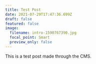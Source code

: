 ```yaml
---
title: Test Post
date: 2021-07-29T17:47:36.699Z
draft: false
featured: false
image:
  filename: intro-1590767390.jpg
  focal_point: Smart
  preview_only: false
---
```

This is a test post made through the CMS.